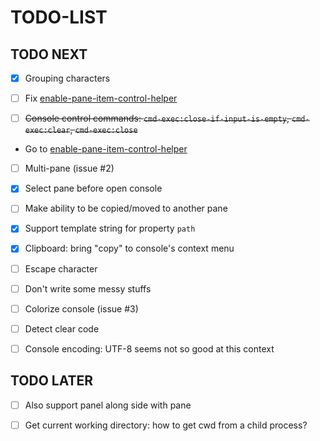 
# TODO-LIST

## TODO NEXT

 - [X] Grouping characters

 - [ ] Fix [enable-pane-item-control-helper](https://github.com/ksxatompackages/enable-pane-item-control-helper.git)

 - [ ] ~~Console control commands: `cmd-exec:close-if-input-is-empty`, `cmd-exec:clear`, `cmd-exec:close`~~
  - Go to [enable-pane-item-control-helper](https://atom.io/packages/enable-pane-item-control-helper)

 - [ ] Multi-pane (issue #2)
  - [X] Select pane before open console
  - [ ] Make ability to be copied/moved to another pane

 - [X] Support template string for property `path`

 - [X] Clipboard: bring "copy" to console's context menu

 - [ ] Escape character
  - [ ] Don't write some messy stuffs
  - [ ] Colorize console (issue #3)
  - [ ] Detect clear code

 - [ ] Console encoding: UTF-8 seems not so good at this context

## TODO LATER

 - [ ] Also support panel along side with pane

 - [ ] Get current working directory: how to get cwd from a child process?
